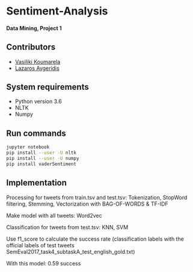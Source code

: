 # Sentiment-Analysis
#### Data Mining, Project 1

Contributors
------------

* [Vasiliki Koumarela](https://github.com/VasiaKoum/ "Vasiliki Koumarela")
* [Lazaros Avgeridis](https://github.com/lazavgeridis/ "Lazaros Avgeridis")

System requirements
-------------------

* Python version 3.6
* NLTK
* Numpy

Run commands
------------
```bash
jupyter notebook
pip install --user -U nltk
pip install --user -U numpy
pip install vaderSentiment
```

Implementation
--------------
Processing for tweets from train.tsv and test.tsv:
Tokenization, StopWord filtering, Stemming, Vectorization with BAG-OF-WORDS & TF-IDF

Make model with all tweets: Word2vec

Classification for tweets from test.tsv: KNN, SVM

Use f1_score to calculate the success rate (classification labels with the official labels of test tweets SemEval2017_task4_subtaskA_test_english_gold.txt) 

With this model: 0.59 success
